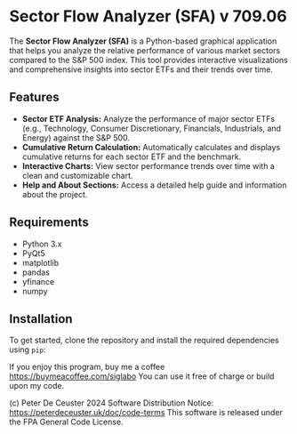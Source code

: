  

# Sector Flow Analyzer (SFA) v 709.06

The **Sector Flow Analyzer (SFA)** is a Python-based graphical application that helps you analyze the relative performance of various market sectors compared to the S&P 500 index. This tool provides interactive visualizations and comprehensive insights into sector ETFs and their trends over time.

## Features

- **Sector ETF Analysis:** Analyze the performance of major sector ETFs (e.g., Technology, Consumer Discretionary, Financials, Industrials, and Energy) against the S&P 500.
- **Cumulative Return Calculation:** Automatically calculates and displays cumulative returns for each sector ETF and the benchmark.
- **Interactive Charts:** View sector performance trends over time with a clean and customizable chart.
- **Help and About Sections:** Access a detailed help guide and information about the project.

## Requirements

- Python 3.x
- PyQt5
- matplotlib
- pandas
- yfinance
- numpy

## Installation

To get started, clone the repository and install the required dependencies using `pip`:
 


If you enjoy this program, buy me a coffee https://buymeacoffee.com/siglabo
You can use it free of charge or build upon my code. 
 
(c) Peter De Ceuster 2024
Software Distribution Notice: https://peterdeceuster.uk/doc/code-terms 
This software is released under the FPA General Code License.
 

